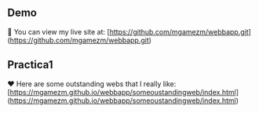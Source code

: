 ## Demo 
🦷 You can view my live site at: [https://github.com/mgamezm/webbapp.git]  (https://github.com/mgamezm/webbapp.git)

## Practica1
❤ Here are some outstanding webs that I really like: [https://mgamezm.github.io/webbapp/someoustandingweb/index.html]  (https://mgamezm.github.io/webbapp/someoustandingweb/index.html)
